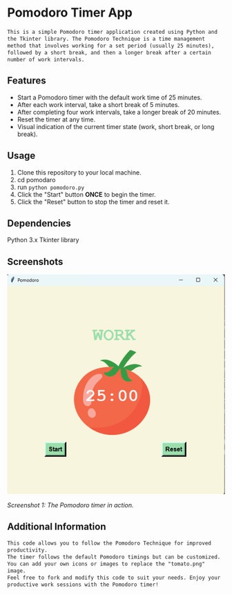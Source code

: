 # Pomodoro Timer App

    This is a simple Pomodoro timer application created using Python and the Tkinter library. The Pomodoro Technique is a time management method that involves working for a set period (usually 25 minutes), followed by a short break, and then a longer break after a certain number of work intervals.

## Features

- Start a Pomodoro timer with the default work time of 25 minutes.
- After each work interval, take a short break of 5 minutes.
- After completing four work intervals, take a longer break of 20 minutes.
- Reset the timer at any time.
- Visual indication of the current timer state (work, short break, or long break).

## Usage

1. Clone this repository to your local machine.
2. cd pomodaro
3. run ```python pomodoro.py```
4. Click the "Start" button <b>ONCE</b> to begin the timer.
5. Click the "Reset" button to stop the timer and reset it.

## Dependencies
Python 3.x
Tkinter library

## Screenshots
![Screenshot 1](/images/work.png)

*Screenshot 1: The Pomodoro timer in action.*

## Additional Information
    This code allows you to follow the Pomodoro Technique for improved productivity.
    The timer follows the default Pomodoro timings but can be customized.
    You can add your own icons or images to replace the "tomato.png" image.
    Feel free to fork and modify this code to suit your needs. Enjoy your productive work sessions with the Pomodoro timer!